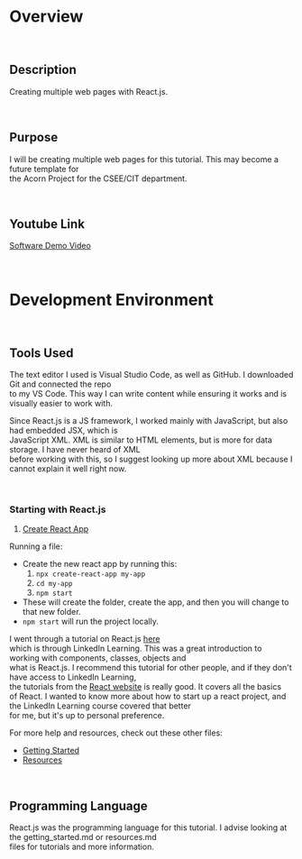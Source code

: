  # Overview 

<p>&nbsp;</p>

## Description
Creating multiple web pages with React.js.  

<p>&nbsp;</p>

## Purpose 
I will be creating multiple web pages for this tutorial. This may become a future template for  
the Acorn Project for the CSEE/CIT department.     

<p>&nbsp;</p>

## Youtube Link

[Software Demo Video](https://youtu.be/JL1e_6TRXhk)

<p>&nbsp;</p>

# Development Environment

<p>&nbsp;</p>

## Tools Used

The text editor I used is Visual Studio Code, as well as GitHub. I downloaded Git and connected the repo  
to my VS Code. This way I can write content while ensuring it works and is visually easier to work with. 

Since React.js is a JS framework, I worked mainly with JavaScript, but also had embedded JSX, which is  
JavaScript XML. XML is similar to HTML elements, but is more for data storage. I have never heard of XML  
before working with this, so I suggest looking up more about XML because I cannot explain it well right now.  

<p>&nbsp;</p>


### Starting with React.js
1. [Create React App](https://github.com/facebook/create-react-app)  

Running a file:
* Create the new react app by running this:
    1. `npx create-react-app my-app`  
    2. `cd my-app`  
    3. `npm start`  
* These will create the folder, create the app, and then you will change to that new folder.    
* `npm start` will run the project locally.  

I went through a tutorial on React.js [here](https://www.linkedin.com/learning/learning-react-js-5/getting-started-with-react?u=2153100)  
which is through LinkedIn Learning. This was a great introduction to working with components, classes, objects and  
what is React.js. I recommend this tutorial for other people, and if they don't have access to LinkedIn Learning,  
the tutorials from the [React website](https://reactjs.org/tutorial/tutorial.html) is really good. It covers all the basics  
of React. I wanted to know more about how to start up a react project, and the LinkedIn Learning course covered that better  
for me, but it's up to personal preference.  

For more help and resources, check out these other files:  
* [Getting Started](getting_started.md)  
* [Resources](resources.md)  

<p>&nbsp;</p>

## Programming Language
React.js was the programming language for this tutorial. I advise looking at the getting_started.md or resources.md  
files for tutorials and more information.  


<p>&nbsp;</p>
